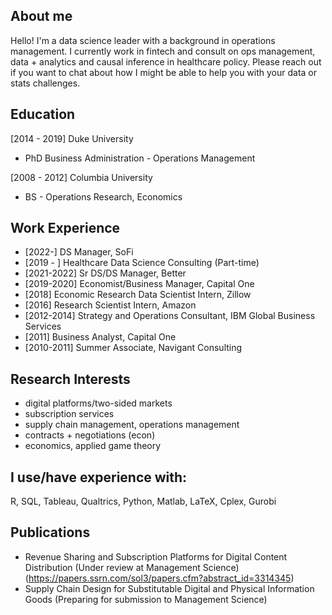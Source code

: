 ## About me

Hello! I'm a data science leader with a background in operations management. I currently work in fintech and consult on ops management, data + analytics and causal inference in healthcare policy. Please reach out if you want to chat about how I might be able to help you with your data or stats challenges. 

## Education

[2014 - 2019] Duke University
 + PhD Business Administration - Operations Management

[2008 - 2012] Columbia University
 + BS - Operations Research, Economics
 
## Work Experience
+ [2022-] DS Manager, SoFi
+ [2019 - ] Healthcare Data Science Consulting (Part-time)
+ [2021-2022] Sr DS/DS Manager, Better 
+ [2019-2020] Economist/Business Manager, Capital One
+ [2018] Economic Research Data Scientist Intern, Zillow
+ [2016] Research Scientist Intern, Amazon
+ [2012-2014] Strategy and Operations Consultant, IBM Global Business Services
+ [2011] Business Analyst, Capital One
+ [2010-2011] Summer Associate, Navigant Consulting

## Research Interests
+ digital platforms/two-sided markets
+ subscription services
+ supply chain management, operations management
+ contracts + negotiations (econ)
+ economics, applied game theory

## I use/have experience with:
R, SQL, Tableau, Qualtrics, Python, Matlab, LaTeX, Cplex, Gurobi

## Publications
+ Revenue Sharing and Subscription Platforms for Digital Content Distribution (Under review at Management Science) (https://papers.ssrn.com/sol3/papers.cfm?abstract_id=3314345)
+ Supply Chain Design for Substitutable Digital and Physical Information Goods (Preparing for submission to Management Science) 


